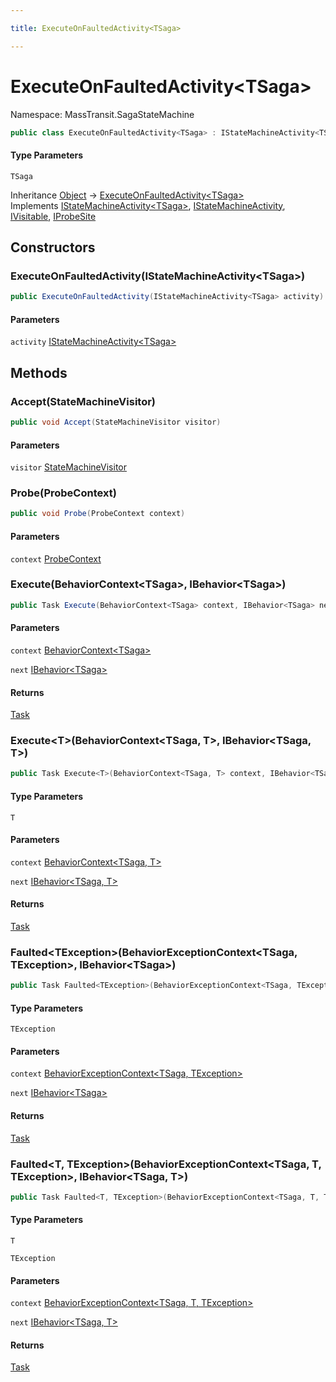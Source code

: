 ```yaml
---

title: ExecuteOnFaultedActivity<TSaga>

---
```


# ExecuteOnFaultedActivity\<TSaga\>

Namespace: MassTransit.SagaStateMachine

```csharp
public class ExecuteOnFaultedActivity<TSaga> : IStateMachineActivity<TSaga>, IStateMachineActivity, IVisitable, IProbeSite
```

#### Type Parameters

`TSaga`<br/>

Inheritance [Object](https://learn.microsoft.com/en-us/dotnet/api/system.object) → [ExecuteOnFaultedActivity\<TSaga\>](../masstransit-sagastatemachine/executeonfaultedactivity-1)<br/>
Implements [IStateMachineActivity\<TSaga\>](../../masstransit-abstractions/masstransit/istatemachineactivity-1), [IStateMachineActivity](../../masstransit-abstractions/masstransit/istatemachineactivity), [IVisitable](../../masstransit-abstractions/masstransit/ivisitable), [IProbeSite](../../masstransit-abstractions/masstransit/iprobesite)

## Constructors

### **ExecuteOnFaultedActivity(IStateMachineActivity\<TSaga\>)**

```csharp
public ExecuteOnFaultedActivity(IStateMachineActivity<TSaga> activity)
```

#### Parameters

`activity` [IStateMachineActivity\<TSaga\>](../../masstransit-abstractions/masstransit/istatemachineactivity-1)<br/>

## Methods

### **Accept(StateMachineVisitor)**

```csharp
public void Accept(StateMachineVisitor visitor)
```

#### Parameters

`visitor` [StateMachineVisitor](../../masstransit-abstractions/masstransit/statemachinevisitor)<br/>

### **Probe(ProbeContext)**

```csharp
public void Probe(ProbeContext context)
```

#### Parameters

`context` [ProbeContext](../../masstransit-abstractions/masstransit/probecontext)<br/>

### **Execute(BehaviorContext\<TSaga\>, IBehavior\<TSaga\>)**

```csharp
public Task Execute(BehaviorContext<TSaga> context, IBehavior<TSaga> next)
```

#### Parameters

`context` [BehaviorContext\<TSaga\>](../../masstransit-abstractions/masstransit/behaviorcontext-1)<br/>

`next` [IBehavior\<TSaga\>](../../masstransit-abstractions/masstransit/ibehavior-1)<br/>

#### Returns

[Task](https://learn.microsoft.com/en-us/dotnet/api/system.threading.tasks.task)<br/>

### **Execute\<T\>(BehaviorContext\<TSaga, T\>, IBehavior\<TSaga, T\>)**

```csharp
public Task Execute<T>(BehaviorContext<TSaga, T> context, IBehavior<TSaga, T> next)
```

#### Type Parameters

`T`<br/>

#### Parameters

`context` [BehaviorContext\<TSaga, T\>](../../masstransit-abstractions/masstransit/behaviorcontext-2)<br/>

`next` [IBehavior\<TSaga, T\>](../../masstransit-abstractions/masstransit/ibehavior-2)<br/>

#### Returns

[Task](https://learn.microsoft.com/en-us/dotnet/api/system.threading.tasks.task)<br/>

### **Faulted\<TException\>(BehaviorExceptionContext\<TSaga, TException\>, IBehavior\<TSaga\>)**

```csharp
public Task Faulted<TException>(BehaviorExceptionContext<TSaga, TException> context, IBehavior<TSaga> next)
```

#### Type Parameters

`TException`<br/>

#### Parameters

`context` [BehaviorExceptionContext\<TSaga, TException\>](../../masstransit-abstractions/masstransit/behaviorexceptioncontext-2)<br/>

`next` [IBehavior\<TSaga\>](../../masstransit-abstractions/masstransit/ibehavior-1)<br/>

#### Returns

[Task](https://learn.microsoft.com/en-us/dotnet/api/system.threading.tasks.task)<br/>

### **Faulted\<T, TException\>(BehaviorExceptionContext\<TSaga, T, TException\>, IBehavior\<TSaga, T\>)**

```csharp
public Task Faulted<T, TException>(BehaviorExceptionContext<TSaga, T, TException> context, IBehavior<TSaga, T> next)
```

#### Type Parameters

`T`<br/>

`TException`<br/>

#### Parameters

`context` [BehaviorExceptionContext\<TSaga, T, TException\>](../../masstransit-abstractions/masstransit/behaviorexceptioncontext-3)<br/>

`next` [IBehavior\<TSaga, T\>](../../masstransit-abstractions/masstransit/ibehavior-2)<br/>

#### Returns

[Task](https://learn.microsoft.com/en-us/dotnet/api/system.threading.tasks.task)<br/>
